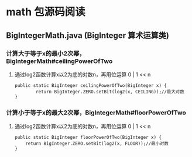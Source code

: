 # math 包源码阅读

## BigIntegerMath.java (BigInteger 算术运算类)

### 计算大于等于x的最小2次幂，BigIntegerMath#ceilingPowerOfTwo
1. 通过log2函数计算x以2为底的对数n，再用位运算 0 | 1 << n
    ```
    public static BigInteger ceilingPowerOfTwo(BigInteger x) {
            return BigInteger.ZERO.setBit(log2(x, CEILING));//最大对数
    }
    ```
   
### 计算小于等于x的最大2次幂，BigIntegerMath#floorPowerOfTwo
1. 通过log2函数计算x以2为底的对数n，再用位运算 0 | 1 << n
    ```
    public static BigInteger floorPowerOfTwo(BigInteger x) {
        return BigInteger.ZERO.setBit(log2(x, FLOOR));//最小对数
    }
    ```


